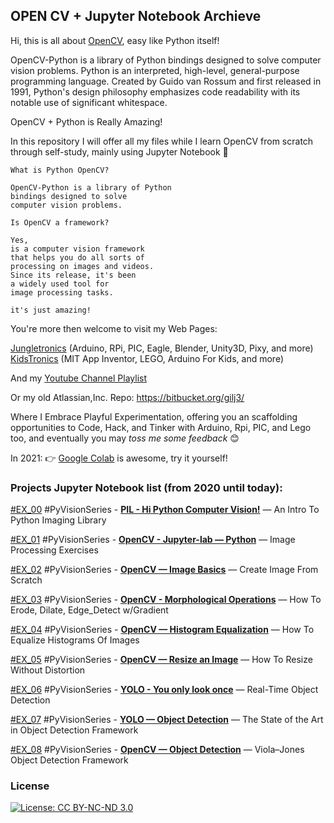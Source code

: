 ## OPEN CV + Jupyter Notebook Archieve

Hi, this is all about [OpenCV](https://opencv.org/), easy like Python itself!

OpenCV-Python is a library of Python bindings designed to solve computer vision problems. Python is an interpreted, high-level, general-purpose programming language. Created by Guido van Rossum and first released in 1991, 
Python's design philosophy emphasizes code readability with its notable use of significant whitespace.

OpenCV + Python is Really Amazing!

In this repository I will offer all my files while I learn OpenCV from scratch through self-study, mainly using Jupyter Notebook :notebook_with_decorative_cover:

```
What is Python OpenCV? 

OpenCV-Python is a library of Python 
bindings designed to solve 
computer vision problems. 

Is OpenCV a framework?

Yes, 
is a computer vision framework 
that helps you do all sorts of 
processing on images and videos. 
Since its release, it's been 
a widely used tool for 
image processing tasks.

it's just amazing!
```

You're more then welcome to visit my Web Pages:

[Jungletronics](https://medium.com/jungletronics) (Arduino, RPi, PIC, Eagle, Blender, Unity3D, Pixy, and more)
[KidsTronics](https://medium.com/kidstronics) (MIT App Inventor, LEGO, Arduino For Kids, and more)

And my [Youtube Channel Playlist](https://www.youtube.com/playlist?list=PLK3PeNcUzb8TwZuXZJgREj5nDbQxRLW_a)

Or my old Atlassian,Inc. Repo: https://bitbucket.org/gilj3/

Where I Embrace Playful Experimentation, offering you an scaffolding opportunities to Code, Hack,
and Tinker with Arduino, Rpi, PIC, and Lego too, and eventually you may _toss me some feedback_ :blush:

In 2021: :point_right: [Google Colab](https://colab.research.google.com/) is awesome, try it yourself! 

### Projects Jupyter Notebook list (from 2020 until today):

[#EX_00](EX_00/) #PyVisionSeries - [**PIL - Hi Python Computer Vision!**](https://medium.com/jungletronics/hi-python-computer-vision-pil-786a1da7b2d4) — An Intro To Python Imaging Library

[#EX_01](EX_01/) #PyVisionSeries - [**OpenCV - Jupyter-lab — Python**](https://medium.com/jungletronics/jupyter-lab-python-opencv-c55de86ec557) — Image Processing Exercises

[#EX_02](EX_02/) #PyVisionSeries - [**OpenCV — Image Basics**](https://medium.com/jungletronics/opencv-image-basics-2e63d973851a) — Create Image From Scratch

[#EX_03](EX_03/) #PyVisionSeries - [**OpenCV - Morphological Operations**](https://medium.com/jungletronics/opencv-morphological-operations-54f861eeb532) — How To Erode, Dilate, Edge_Detect w/Gradient

[#EX_04](EX_04/) #PyVisionSeries - [**OpenCV — Histogram Equalization**](https://medium.com/jungletronics/histogram-equalization-34149fc299a6) — How To Equalize Histograms Of Images

[#EX_05](EX_05/) #PyVisionSeries - [**OpenCV — Resize an Image**](https://medium.com/jungletronics/opencv-resize-an-image-54df7680e828) — How To Resize Without Distortion

[#EX_06](YOLO/) #PyVisionSeries - [**YOLO - You only look once**](https://pjreddie.com/darknet/yolo/) — Real-Time Object Detection

[#EX_07](YOLO/) #PyVisionSeries - [**YOLO — Object Detection**](https://medium.com/jungletronics/yolo-object-detection-2828800fd2a2) — The State of the Art in Object Detection Framework

[#EX_08](EX_08/) #PyVisionSeries - [**OpenCV — Object Detection**](https://medium.com/jungletronics/opencv-object-detection-7edf30c1fabf) — Viola–Jones Object Detection Framework


### License

[![License: CC BY-NC-ND 3.0](https://img.shields.io/badge/License-CC%20BY--NC--ND%203.0-lightgrey.svg)](https://creativecommons.org/licenses/by-nc-nd/3.0/)
